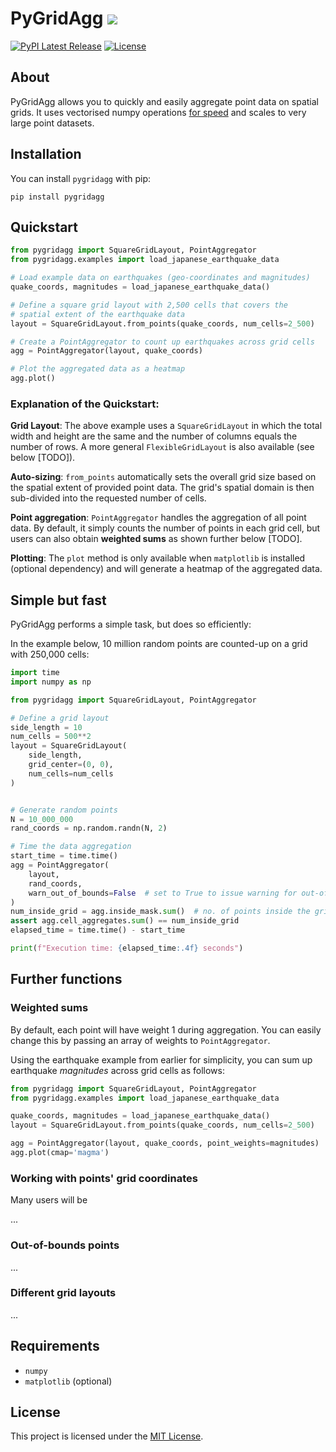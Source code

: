 # PyGridAgg ![](https://github.com/lungoruscello/PyGridAgg/tree/master/pygridagg/assets/icon1.png)

[![PyPI Latest Release](https://img.shields.io/pypi/v/PyGridAgg.svg)](https://pypi.org/project/CryptNumPy/)
[![License](https://img.shields.io/pypi/l/PyGridAgg.svg)](https://github.com/lungoruscello/CryptNumPy/blob/master/LICENSE.txt)

## About

PyGridAgg allows you to quickly and easily aggregate point data on spatial grids.
It uses vectorised numpy operations [for speed](#Simple-but-fast) and scales to very
large point datasets.

## Installation

You can install `pygridagg` with pip:

`pip install pygridagg`

## Quickstart

```python
from pygridagg import SquareGridLayout, PointAggregator
from pygridagg.examples import load_japanese_earthquake_data

# Load example data on earthquakes (geo-coordinates and magnitudes)
quake_coords, magnitudes = load_japanese_earthquake_data()

# Define a square grid layout with 2,500 cells that covers the 
# spatial extent of the earthquake data
layout = SquareGridLayout.from_points(quake_coords, num_cells=2_500)

# Create a PointAggregator to count up earthquakes across grid cells 
agg = PointAggregator(layout, quake_coords)

# Plot the aggregated data as a heatmap
agg.plot()
```

### Explanation of the Quickstart:

**Grid Layout**:
The above example uses a `SquareGridLayout` in which the total width and height
are the same and the number of columns equals the number of rows. A more general `FlexibleGridLayout`
is also available (see below [TODO]).

**Auto-sizing**:
`from_points` automatically sets the overall grid size based on the spatial extent of provided point data.
The grid's spatial domain is then sub-divided into the requested number of cells.

**Point aggregation**:
`PointAggregator` handles the aggregation of all point data. By default, it simply counts
the number of points in each grid cell, but users can also obtain **weighted sums** as shown further below [TODO].

**Plotting**:
The `plot` method is only available when `matplotlib` is installed (optional dependency) 
and will  generate a heatmap of the aggregated data. 

## Simple but fast

PyGridAgg performs a simple task, but does so efficiently:

In the example below, 10 million random points are counted-up on a grid with 250,000 cells:

```python
import time
import numpy as np

from pygridagg import SquareGridLayout, PointAggregator

# Define a grid layout
side_length = 10
num_cells = 500**2
layout = SquareGridLayout(
    side_length, 
    grid_center=(0, 0), 
    num_cells=num_cells
)


# Generate random points
N = 10_000_000
rand_coords = np.random.randn(N, 2)

# Time the data aggregation
start_time = time.time()
agg = PointAggregator(
    layout, 
    rand_coords, 
    warn_out_of_bounds=False  # set to True to issue warning for out-of-bounds points
)
num_inside_grid = agg.inside_mask.sum()  # no. of points inside the grid bounds
assert agg.cell_aggregates.sum() == num_inside_grid
elapsed_time = time.time() - start_time

print(f"Execution time: {elapsed_time:.4f} seconds")
```

## Further functions

### Weighted sums

By default, each point will have weight 1 during aggregation. You can easily change this
by passing an array of weights to `PointAggregator`.

Using the earthquake example from earlier for simplicity, you can sum up earthquake 
*magnitudes* across grid cells as follows:

```python
from pygridagg import SquareGridLayout, PointAggregator
from pygridagg.examples import load_japanese_earthquake_data

quake_coords, magnitudes = load_japanese_earthquake_data()
layout = SquareGridLayout.from_points(quake_coords, num_cells=2_500)

agg = PointAggregator(layout, quake_coords, point_weights=magnitudes)
agg.plot(cmap='magma')
```


### Working with points' grid coordinates
Many users will be  

...


### Out-of-bounds points

...


### Different grid layouts

...

## Requirements

* `numpy`
* `matplotlib` (optional)

## License

This project is licensed under the [MIT License](LICENSE.txt).
